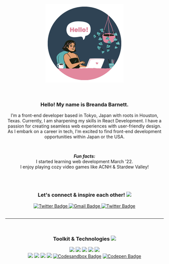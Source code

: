 <div id="header" align="center">
  <img src="Profile-readme-images/github-hello.png" width="250" />
</div>
<br />
<br />
<div id="about" align="center">
<div>
<p>
<strong><h3>Hello! My name is Breanda Barnett.</h3></strong>
</p>
<p>
I’m a front-end developer based in Tokyo, Japan with roots in Houston, Texas. Currently, I am sharpening my skills in React Development. I have a passion for creating seamless web experiences with user-friendly design. As I embark on a career in tech, I'm excited to find front-end development opportunities within Japan or the USA.
</p>
<br />
<p>
<strong><em>Fun facts:</em></strong>
<br />
I started learning web development March '22.
<br />
I enjoy playing cozy video games like ACNH & Stardew Valley!
</p>
</div>
<br />
<br />
<div>
<p>
<h3>Let's connect & inspire each other! <img src="https://media.giphy.com/media/hvRJCLFzcasrR4ia7z/giphy.gif" width="28"/></h3>
</p>
</div>
<div id="badges">
  <a href="https://breanda.netlify.app/">
    <img src="https://img.shields.io/badge/Portfolio-e2889e?style=for-the-badge&logo=netlify&logoColor=white" alt="Twitter Badge" />
  </a> 
  <a href="mailto:breanda.dev@gmail.com">
    <img src="https://img.shields.io/badge/Gmail-e2889e?style=for-the-badge&logo=gmail&logoColor=white" alt="Gmail Badge" />
  </a>
  <a href="https://twitter.com/willowbriii">
    <img src="https://img.shields.io/badge/Twitter-e2889e?style=for-the-badge&logo=twitter&logoColor=white" alt="Twitter Badge" />
  </a> 
</div>
<br />
<hr />
<br />
<div id="tools" align="center">
  <h3>
    Toolkit & Technologies
    <img src="https://media.giphy.com/media/cpAGF6uxLw93uuQNNJ/giphy.gif" width="50"/>
  </h3>
<div>
  <img src="https://img.shields.io/badge/HTML5-ed7d5e?style=for-the-badge&logo=html5&logoColor=white" />
  <img src="https://img.shields.io/badge/CSS3-4ea0db?style=for-the-badge&logo=css3&logoColor=white" />
  <img src="https://img.shields.io/badge/Bootstrap-79629e?style=for-the-badge&logo=bootstrap&logoColor=white" />
  <img src="https://img.shields.io/badge/JavaScript-434441?style=for-the-badge&logo=javascript&logoColor=F7DF1E" />
  <img src="https://img.shields.io/badge/Python-fcde71?style=for-the-badge&logo=python&logoColor=blue" />
</div>
<div>
  <img src="https://img.shields.io/badge/Datacamp-103254?style=for-the-badge&logo=datacamp&logoColor=65FF8F" />
  <img src="https://img.shields.io/badge/Netlify-0ed3c3?style=for-the-badge&logo=netlify&logoColor=white" />
  <img src="https://img.shields.io/badge/GIT-ed6c55?style=for-the-badge&logo=git&logoColor=white" />
  <img src="https://img.shields.io/badge/VSCode-2694e2?style=for-the-badge&logo=visual%20studio%20code&logoColor=white" />
  <a href="https://codesandbox.io/u/breanda.barnett">
    <img src="https://img.shields.io/badge/Codesandbox-727272?style=for-the-badge&logo=CodeSandbox&logoColor=white" alt="Codesandbox Badge" /></a>
  <a href="https://codepen.io/willowbrii">
    <img src="https://img.shields.io/badge/Codepen-b97be5?style=for-the-badge&logo=codepen&logoColor=white"
 alt="Codepen Badge" />
</div>
<br />
</div>
